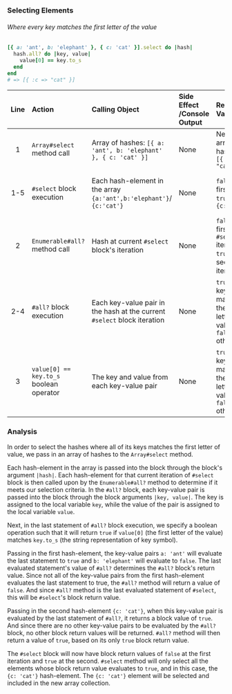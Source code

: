 ### Selecting Elements
###### Where every key matches the first letter of the value

```ruby
[{ a: 'ant', b: 'elephant' }, { c: 'cat' }].select do |hash|
  hash.all? do |key, value|
    value[0] == key.to_s
  end
end
# => [{ :c => "cat" }]
```

| **Line** | **Action**                              | **Calling Object**                                                       | **Side Effect /Console Output** | **Return Value**                                                   | **Return Value's Usage**                       |
| :---:    | :---------                              | :---------                                                               | :-----------------              | :------------------                                                | :-----------------------                       |
| 1        | `Array#select` method call              | Array of hashes: `[{ a: 'ant', b: 'elephant' }, { c: 'cat' }]`           | None                            | New array of hashes `[{ :c => "cat" }]`                            | None                                           |
| 1-5      | `#select` block execution               | Each hash-element in the array `{a:'ant',b:'elephant'}`/ `{c:'cat'}`     | None                            | `false` for first hash, `true` for `{c:'cat'}`                     | Used by `#select` as selection criteria        |
| 2        | `Enumerable#all?` method call           | Hash at current `#select` block's iteration                              | None                            | `false` at first `#select` iteration, `true` at second iteration   | Determine `#select` block's return value       |
| 2-4      | `#all?` block execution                 | Each key-value pair in the hash at the current `#select` block iteration | None                            | `true` if key matches the first letter of value, `false` otherwise | Used by `#all?` to determine the final boolean |
| 3        | `value[0] == key.to_s` boolean operator | The key and value from each key-value pair                               | None                            | `true` if key matches the first letter of value, `false` otherwise | Determine `#all?` block's return value         |

### Analysis
In order to select the hashes where all of its keys matches the first letter of value,
we pass in an array of hashes to the `Array#select` method.

Each hash-element in the array is passed into the block through the block's argument `|hash|`.
Each hash-element for that current iteration of `#select` block is then called upon by the `Enumerable#all?` method to determine if it meets our selection criteria.
In the `#all?` block, each key-value pair is passed into the block through the block arguments `|key, value|`.
The key is assigned to the local variable `key`, while the value of the pair is assigned to the local variable `value`.

Next, in the last statement of `#all?` block execution,
we specify a boolean operation such that it will return `true` if `value[0]` (the first letter of the value) matches `key.to_s` (the string representation of key symbol).

Passing in the first hash-element, the key-value pairs `a: 'ant'` will evaluate the last statement to `true` and `b: 'elephant'` will evaluate to `false`.
The last evaluated statement's value of `#all?` determines the `#all?` block's return value.
Since not all of the key-value pairs from the first hash-element evaluates the last statement to true, the `#all?` method will return a value of `false`.
And since `#all?` method is the last evaluated statement of `#select`, this will be `#select`'s block return value.

Passing in the second hash-element `{c: 'cat'}`, when this key-value pair is evaluated by the last statement of `#all?`, it returns a block value of `true`.
And since there are no other key-value pairs to be evaluated by the `#all?` block, no other block return values will be returned.
`#all?` method will then return a value of `true`, based on its only `true` block return value.

The `#select` block will now have block return values of `false` at the first iteration and `true` at the second.
`#select` method will only select all the elements whose block return value evaluates to `true`, and in this case, the `{c: 'cat'}` hash-element.
The `{c: 'cat'}` element will be selected and included in the new array collection.



